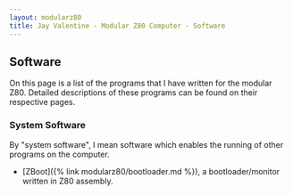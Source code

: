 ```yaml
---
layout: modularz80
title: Jay Valentine - Modular Z80 Computer - Software
---
```


## Software

On this page is a list of the programs that I have written for the modular Z80.
Detailed descriptions of these programs can be found on their respective pages.

### System Software

By "system software", I mean software which enables the running of other programs on the computer.

* [ZBoot]({% link modularz80/bootloader.md %}), a bootloader/monitor written in Z80 assembly.
